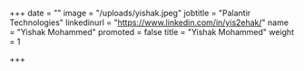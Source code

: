 +++
date = ""
image = "/uploads/yishak.jpeg"
jobtitle = "Palantir Technologies"
linkedinurl = "https://www.linkedin.com/in/yis2ehak/"
name = "Yishak Mohammed"
promoted = false
title = "Yishak Mohammed"
weight = 1

+++
